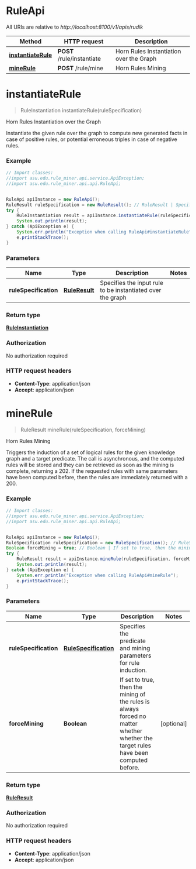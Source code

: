 # RuleApi

All URIs are relative to *http://localhost:8100/v1/apis/rudik*

Method | HTTP request | Description
------------- | ------------- | -------------
[**instantiateRule**](RuleApi.md#instantiateRule) | **POST** /rule/instantiate | Horn Rules Instantiation over the Graph
[**mineRule**](RuleApi.md#mineRule) | **POST** /rule/mine | Horn Rules Mining


<a name="instantiateRule"></a>
# **instantiateRule**
> RuleInstantiation instantiateRule(ruleSpecification)

Horn Rules Instantiation over the Graph

Instantiate the given rule over the graph to compute new generated facts in case of positive rules, or potential erroneous triples in case of negative rules.

### Example
```java
// Import classes:
//import asu.edu.rule_miner.api.service.ApiException;
//import asu.edu.rule_miner.api.api.RuleApi;


RuleApi apiInstance = new RuleApi();
RuleResult ruleSpecification = new RuleResult(); // RuleResult | Specifies the input rule to be instantiated over the graph
try {
    RuleInstantiation result = apiInstance.instantiateRule(ruleSpecification);
    System.out.println(result);
} catch (ApiException e) {
    System.err.println("Exception when calling RuleApi#instantiateRule");
    e.printStackTrace();
}
```

### Parameters

Name | Type | Description  | Notes
------------- | ------------- | ------------- | -------------
 **ruleSpecification** | [**RuleResult**](RuleResult.md)| Specifies the input rule to be instantiated over the graph |

### Return type

[**RuleInstantiation**](RuleInstantiation.md)

### Authorization

No authorization required

### HTTP request headers

 - **Content-Type**: application/json
 - **Accept**: application/json

<a name="mineRule"></a>
# **mineRule**
> RuleResult mineRule(ruleSpecification, forceMining)

Horn Rules Mining

Triggers the induction of a set of logical rules for the given knowledge graph and a target predicate. The call is asynchronous, and the computed rules will be stored and they can be retrieved as soon as the mining is complete, returning a 202. If the requested rules with same parameters have been computed before, then the rules are immediately returned with a 200.

### Example
```java
// Import classes:
//import asu.edu.rule_miner.api.service.ApiException;
//import asu.edu.rule_miner.api.api.RuleApi;


RuleApi apiInstance = new RuleApi();
RuleSpecification ruleSpecification = new RuleSpecification(); // RuleSpecification | Specifies the predicate and mining parameters for rule induction.
Boolean forceMining = true; // Boolean | If set to true, then the mining of the rules is always forced no matter whether whether the target rules have been computed before.
try {
    RuleResult result = apiInstance.mineRule(ruleSpecification, forceMining);
    System.out.println(result);
} catch (ApiException e) {
    System.err.println("Exception when calling RuleApi#mineRule");
    e.printStackTrace();
}
```

### Parameters

Name | Type | Description  | Notes
------------- | ------------- | ------------- | -------------
 **ruleSpecification** | [**RuleSpecification**](RuleSpecification.md)| Specifies the predicate and mining parameters for rule induction. |
 **forceMining** | **Boolean**| If set to true, then the mining of the rules is always forced no matter whether whether the target rules have been computed before. | [optional]

### Return type

[**RuleResult**](RuleResult.md)

### Authorization

No authorization required

### HTTP request headers

 - **Content-Type**: application/json
 - **Accept**: application/json

